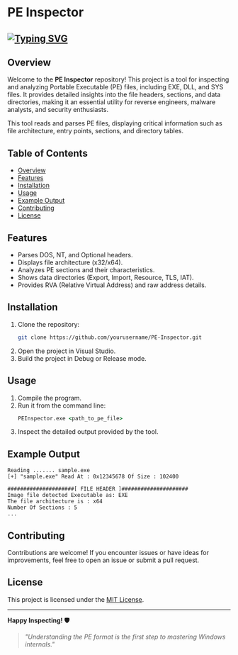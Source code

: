 # PE Inspector

## [![Typing SVG](https://readme-typing-svg.demolab.com?font=JetBrains+Mono&weight=2000&pause=1000&width=435&lines=Welcome+to+PE+Inspector+Repo!!!;Analyze+PE+files+like+a+pro;Understand+EXE+and+DLL+structures;Your+gateway+to+PE+internals)](https://git.io/typing-svg)

## Overview

Welcome to the **PE Inspector** repository! This project is a tool for inspecting and analyzing Portable Executable (PE) files, including EXE, DLL, and SYS files. It provides detailed insights into the file headers, sections, and data directories, making it an essential utility for reverse engineers, malware analysts, and security enthusiasts.

This tool reads and parses PE files, displaying critical information such as file architecture, entry points, sections, and directory tables.

## Table of Contents

- [Overview](#overview)
- [Features](#features)
- [Installation](#installation)
- [Usage](#usage)
- [Example Output](#example-output)
- [Contributing](#contributing)
- [License](#license)

## Features

- Parses DOS, NT, and Optional headers.
- Displays file architecture (x32/x64).
- Analyzes PE sections and their characteristics.
- Shows data directories (Export, Import, Resource, TLS, IAT).
- Provides RVA (Relative Virtual Address) and raw address details.

## Installation

1. Clone the repository:
   ```bash
   git clone https://github.com/yourusername/PE-Inspector.git
   ```
2. Open the project in Visual Studio.
3. Build the project in Debug or Release mode.

## Usage

1. Compile the program.
2. Run it from the command line:
   ```cmd
   PEInspector.exe <path_to_pe_file>
   ```
3. Inspect the detailed output provided by the tool.

## Example Output

```
Reading ....... sample.exe
[+] "sample.exe" Read At : 0x12345678 Of Size : 102400

#####################[ FILE HEADER ]#####################
Image file detected Executable as: EXE
The file architecture is : x64
Number Of Sections : 5
...
```

## Contributing

Contributions are welcome! If you encounter issues or have ideas for improvements, feel free to open an issue or submit a pull request.

## License

This project is licensed under the [MIT License](LICENSE).

---
**Happy Inspecting! 🛡️**

> *"Understanding the PE format is the first step to mastering Windows internals."*
